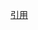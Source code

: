[引用](https://www.digitalocean.com/community/tutorials/how-to-set-up-a-firewall-with-ufw-on-ubuntu-14-04)


